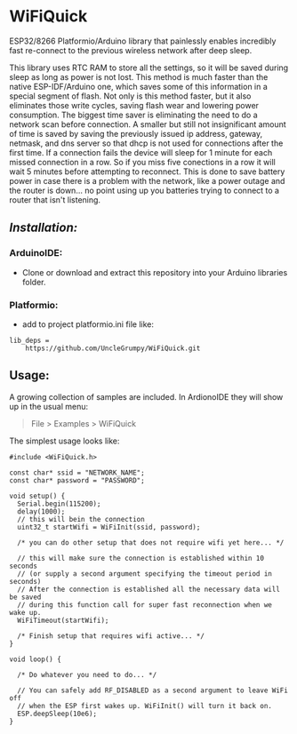 # WiFiQuick
ESP32/8266 Platformio/Arduino library that painlessly enables incredibly fast re-connect to the previous wireless network after deep sleep.

This library uses RTC RAM to store all the settings, so it will be saved during sleep as long as power is not lost. This method is much faster than the native ESP-IDF/Arduino one, which saves some of this information in a special segment of flash. Not only is this method faster, but it also eliminates those write cycles, saving flash wear and lowering power consumption.  The biggest time saver is eliminating the need to do a network scan before connection.  A smaller but still not insignificant amount of time is saved by saving the previously issued ip address, gateway, netmask, and dns server so that dhcp is not used for connections after the first time.  If a connection fails the device will sleep for 1 minute for each missed connection in a row.  So if you miss five conections in a row it will wait 5 minutes before attempting to reconnect. This is done to save battery power in case there is a problem with the network, like a power outage and the router is down... no point using up you batteries trying to connect to a router that isn't listening.

## *Installation:*
### ArduinoIDE:
* Clone or download and extract this repository into your Arduino libraries folder.
### Platformio:
* add to project platformio.ini file like:
```
lib_deps = 
	https://github.com/UncleGrumpy/WiFiQuick.git
```

## Usage:
A growing collection of samples are included. In ArdionoIDE they will show up in the usual menu:
> File > Examples > WiFiQuick 

The simplest usage looks like:
```
#include <WiFiQuick.h>

const char* ssid = "NETWORK_NAME";
const char* password = "PASSWORD";

void setup() {
  Serial.begin(115200);
  delay(1000);
  // this will bein the connection
  uint32_t startWifi = WiFiInit(ssid, password);

  /* you can do other setup that does not require wifi yet here... */

  // this will make sure the connection is established within 10 seconds
  // (or supply a second argument specifying the timeout period in seconds)
  // After the connection is established all the necessary data will be saved
  // during this function call for super fast reconnection when we wake up.
  WiFiTimeout(startWifi);
  
  /* Finish setup that requires wifi active... */
}

void loop() {

  /* Do whatever you need to do... */

  // You can safely add RF_DISABLED as a second argument to leave WiFi off
  // when the ESP first wakes up. WiFiInit() will turn it back on.
  ESP.deepSleep(10e6);
}
```


